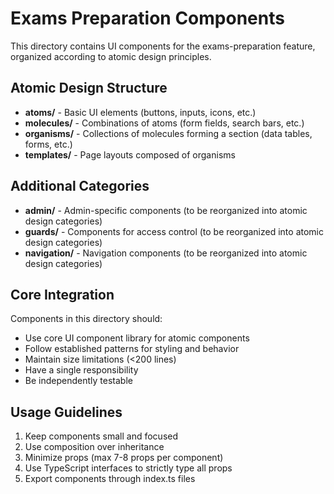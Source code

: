 # Exams Preparation Components

This directory contains UI components for the exams-preparation feature, organized according to atomic design principles.

## Atomic Design Structure

- **atoms/** - Basic UI elements (buttons, inputs, icons, etc.)
- **molecules/** - Combinations of atoms (form fields, search bars, etc.)
- **organisms/** - Collections of molecules forming a section (data tables, forms, etc.)
- **templates/** - Page layouts composed of organisms

## Additional Categories

- **admin/** - Admin-specific components (to be reorganized into atomic design categories)
- **guards/** - Components for access control (to be reorganized into atomic design categories)
- **navigation/** - Navigation components (to be reorganized into atomic design categories)

## Core Integration

Components in this directory should:

- Use core UI component library for atomic components
- Follow established patterns for styling and behavior
- Maintain size limitations (<200 lines)
- Have a single responsibility
- Be independently testable

## Usage Guidelines

1. Keep components small and focused
2. Use composition over inheritance
3. Minimize props (max 7-8 props per component)
4. Use TypeScript interfaces to strictly type all props
5. Export components through index.ts files
